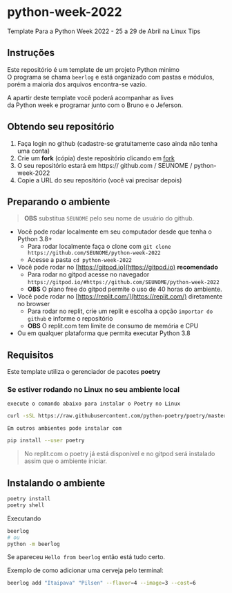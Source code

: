 # python-week-2022

Template Para a Python Week 2022 - 25 a 29 de Abril na Linux Tips

## Instruções

Este repositório é um template de um projeto Python minimo  
O programa se chama `beerlog` e está organizado com pastas
e módulos, porém a maioria dos arquivos encontra-se vazio.

A apartir deste template você poderá acompanhar as lives  
da Python week e programar junto com o Bruno e o Jeferson.

## Obtendo seu repositório

01. Faça login no github (cadastre-se gratuitamente caso ainda não tenha uma conta)
00. Crie um **fork** (cópia) deste repositório clicando em [fork](https://github.com/rochacbruno/python-week-2022/fork)
00. O seu repositório estará em https:// github.com / SEUNOME / python-week-2022
00. Copie a URL do seu repositório (você vai precisar depois)

## Preparando o ambiente

> **OBS** substitua `SEUNOME` pelo seu nome de usuário do github.

- Você pode rodar localmente em seu computador desde que tenha o Python 3.8+
  - Para rodar localmente faça o clone com `git clone https://github.com/SEUNOME/python-week-2022`
  - Acesse a pasta `cd python-week-2022`
- Você pode rodar no [https://gitpod.io](https://gitpod.io) **recomendado**
  - Para rodar no gitpod acesse no navegador `https://gitpod.io/#https://github.com/SEUNOME/python-week-2022`
  - **OBS** O plano free do gitpod permite o uso de 40 horas do ambiente.
- Você pode rodar no [https://replit.com/](https://replit.com/) diretamente no browser
  - Para rodar no replit, crie um replit e escolha a opção `importar do github` e informe o repositório
  - **OBS** O replit.com tem limite de consumo de memória e CPU
- Ou em qualquer plataforma que permita executar Python 3.8

## Requisitos

Este template utiliza o gerenciador de pacotes **poetry**

### Se estiver rodando no Linux no seu ambiente local

`execute o comando abaixo para instalar o Poetry no Linux`

```bash
curl -sSL https://raw.githubusercontent.com/python-poetry/poetry/master/get-poetry.py | python -
```

`Em outros ambientes pode instalar com`

```bash
pip install --user poetry
```

> No replit.com o poetry já está disponível e no gitpod será instalado assim que o ambiente iniciar.

## Instalando o ambiente

```bash
poetry install
poetry shell
```

Executando

```bash
beerlog
# ou
python -m beerlog
```

Se apareceu `Hello from beerlog` então está tudo certo.

Exemplo de como adicionar uma cerveja pelo terminal:
```bash
beerlog add "Itaipava" "Pilsen" --flavor=4 --image=3 --cost=6
```